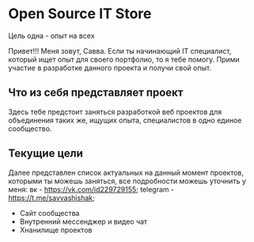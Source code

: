 # Open Source IT Store

Цель одна - опыт на всех

Привет!!! Меня зовут, Савва. Если ты начинающий IT специалист, который ищет опыт для своего портфолио, то я тебе помогу. Прими участие в разработке данного проекта и получи свой опыт.

## Что из себя представляет проект
Здесь тебе предстоит заняться разработкой веб проектов для объединения таких же, ищущих опыта, специалистов в одно единое сообщество.

## Текущие цели
Далее представлен список актуальных на данный момент проектов, которыми ты можешь заняться, все подробности можешь уточнить у меня: вк - https://vk.com/id229729155; telegram - https://t.me/savvashishak;
 - Сайт сообщества
 - Внутренний мессенджер и видео чат
 - Хнанилище проектов
